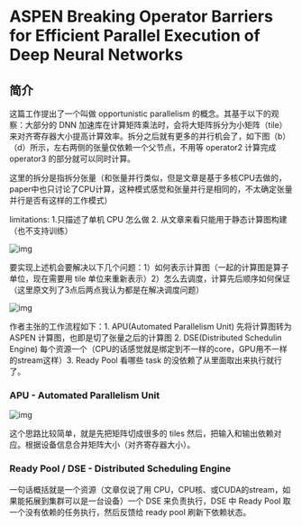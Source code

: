 # ASPEN Breaking Operator Barriers for Efficient Parallel Execution of Deep Neural Networks

## 简介

这篇工作提出了一个叫做 opportunistic parallelism 的概念。其基于以下的观察：大部分的 DNN 加速库在计算矩阵乘法时，会将大矩阵拆分为小矩阵（tile）来对齐寄存器大小提高计算效率。拆分之后就有更多的并行机会了，如下图（b）（d）所示，左右两侧的张量仅依赖一个父节点，不用等 operator2 计算完成 operator3 的部分就可以同时计算。

这里的拆分是指拆分张量（和张量并行类似，但是文章是基于多核CPU去做的，paper中也只讨论了CPU计算，这种模式感觉和张量并行是相同的，不太确定张量并行是否有这样的工作模式）

limitations: 1.只描述了单机 CPU 怎么做 2. 从文章来看只能用于静态计算图构建（也不支持训练）

![img](https://yezhem.oss-cn-chengdu.aliyuncs.com/blog_img/1721114638809-7669ca31-21ae-483a-8e54-c6ae164659e6.png)

要实现上述机会要解决以下几个问题：1）如何表示计算图（一起的计算图是算子单位，现在需要用 tile 单位来重新表示）2）怎么去调度，计算先后顺序如何保证 （这里原文列了3点后两点我认为都是在解决调度问题）

![img](https://yezhem.oss-cn-chengdu.aliyuncs.com/blog_img/1721115323623-c60f721d-985e-4fd8-add5-79b105affdcc.png)

作者主张的工作流程如下：1. APU(Automated Parallelism Unit) 先将计算图转为 ASPEN 计算图，也即是切了张量之后的计算图 2. DSE(Distributed Schedulin Engine) 每个资源一个（CPU的话感觉就是绑定到不一样的core，GPU用不一样的stream这样）3. Ready Pool 看哪些 task 的没依赖了从里面取出来执行就行了。

### APU - Automated Parallelism Unit

![img](https://yezhem.oss-cn-chengdu.aliyuncs.com/blog_img/1721115523879-8c58d5b3-ba85-4d8d-a06c-851636bc2d5e.png)

这个思路比较简单，就是先把矩阵切成很多的 tiles 然后，把输入和输出依赖对应。根据设备信息合并矩阵大小（对齐寄存器大小）。

### Ready Pool / DSE - Distributed Scheduling Engine

一句话概括就是一个资源（文章仅说了用 CPU，CPU核、或CUDA的stream，如果能拓展到集群可以是一台设备）一个 DSE 来负责执行，DSE 中 Ready Pool 取一个没有依赖的任务执行，然后反馈给 ready pool 刷新下依赖状态。